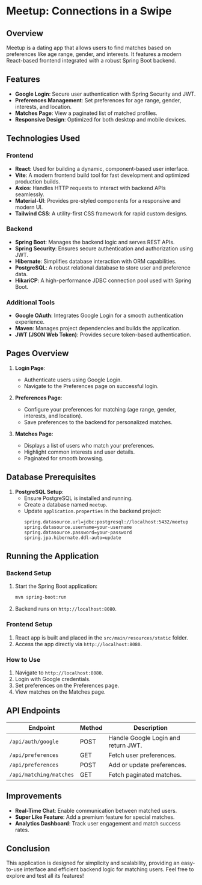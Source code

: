 # Meetup: Connections in a Swipe

## Overview
Meetup is a dating app that allows users to find matches based on preferences like age range, gender, and interests. It features a modern React-based frontend integrated with a robust Spring Boot backend.

## Features
- **Google Login**: Secure user authentication with Spring Security and JWT.
- **Preferences Management**: Set preferences for age range, gender, interests, and location.
- **Matches Page**: View a paginated list of matched profiles.
- **Responsive Design**: Optimized for both desktop and mobile devices.

## Technologies Used

### Frontend
- **React**: Used for building a dynamic, component-based user interface.
- **Vite**: A modern frontend build tool for fast development and optimized production builds.
- **Axios**: Handles HTTP requests to interact with backend APIs seamlessly.
- **Material-UI**: Provides pre-styled components for a responsive and modern UI.
- **Tailwind CSS**: A utility-first CSS framework for rapid custom designs.

### Backend
- **Spring Boot**: Manages the backend logic and serves REST APIs.
- **Spring Security**: Ensures secure authentication and authorization using JWT.
- **Hibernate**: Simplifies database interaction with ORM capabilities.
- **PostgreSQL**: A robust relational database to store user and preference data.
- **HikariCP**: A high-performance JDBC connection pool used with Spring Boot.

### Additional Tools
- **Google OAuth**: Integrates Google Login for a smooth authentication experience.
- **Maven**: Manages project dependencies and builds the application.
- **JWT (JSON Web Token)**: Provides secure token-based authentication.

## Pages Overview
1. **Login Page**:
   - Authenticate users using Google Login.
   - Navigate to the Preferences page on successful login.

2. **Preferences Page**:
   - Configure your preferences for matching (age range, gender, interests, and location).
   - Save preferences to the backend for personalized matches.

3. **Matches Page**:
   - Displays a list of users who match your preferences.
   - Highlight common interests and user details.
   - Paginated for smooth browsing.

## Database Prerequisites
1. **PostgreSQL Setup**:
   - Ensure PostgreSQL is installed and running.
   - Create a database named `meetup`.
   - Update `application.properties` in the backend project:
     ```properties
     spring.datasource.url=jdbc:postgresql://localhost:5432/meetup
     spring.datasource.username=your-username
     spring.datasource.password=your-password
     spring.jpa.hibernate.ddl-auto=update
     ```

## Running the Application
### Backend Setup
1. Start the Spring Boot application:
   ```bash
   mvn spring-boot:run
   ```
2. Backend runs on `http://localhost:8080`.

### Frontend Setup
1. React app is built and placed in the `src/main/resources/static` folder.
2. Access the app directly via `http://localhost:8080`.

### How to Use
1. Navigate to `http://localhost:8080`.
2. Login with Google credentials.
3. Set preferences on the Preferences page.
4. View matches on the Matches page.

## API Endpoints
| Endpoint                     | Method | Description                              |
|------------------------------|--------|------------------------------------------|
| `/api/auth/google`           | POST   | Handle Google Login and return JWT.      |
| `/api/preferences`           | GET    | Fetch user preferences.                  |
| `/api/preferences`           | POST   | Add or update preferences.               |
| `/api/matching/matches`      | GET    | Fetch paginated matches.                 |

## Improvements
- **Real-Time Chat**: Enable communication between matched users.
- **Super Like Feature**: Add a premium feature for special matches.
- **Analytics Dashboard**: Track user engagement and match success rates.

## Conclusion
This application is designed for simplicity and scalability, providing an easy-to-use interface and efficient backend logic for matching users. Feel free to explore and test all its features!
